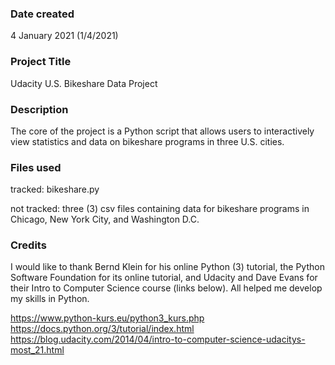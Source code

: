 ### Date created
4 January 2021 (1/4/2021)

### Project Title
Udacity U.S. Bikeshare Data Project

### Description
The core of the project is a Python script that allows users to interactively view statistics and data on bikeshare programs in three U.S. cities.

### Files used
tracked:
bikeshare.py

not tracked:
three (3) csv files containing data for bikeshare programs in Chicago, New York City, and Washington D.C.

### Credits
I would like to thank Bernd Klein for his online Python (3) tutorial, the Python Software Foundation for its online tutorial, and Udacity and Dave Evans for their Intro to Computer Science course (links below). All helped me develop my skills in Python.

https://www.python-kurs.eu/python3_kurs.php
https://docs.python.org/3/tutorial/index.html
https://blog.udacity.com/2014/04/intro-to-computer-science-udacitys-most_21.html
